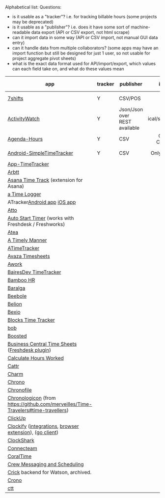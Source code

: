 Alphabetical list:
Questions:

- is it usable as a "tracker"? i.e. for tracking billable hours (some projects may be deprecated)
- is it usable as a "publisher"? i.e. does it have some sort of machine-readable data export (API or CSV export, not html scrape)
- can it import data in some way (API or CSV import, not manual GUI data entry)
- can it handle data from multiple collaborators? (some apps may have an import function but still be designed for just 1 user, so not usable for project aggregate pivot sheets)
- what is the exact data format used for API/import/export, which values can each field take on, and what do these values mean


| app                                                                                                                                                                                                                                      | tracker | publisher                     |      import      | multiple users | data format                                                      | date of record | URLs                                                                                                                                                        |
| ------------------------------------------------------------------------------------------------------------------------------------------------------------------------------------------------------------------------------------------ | --------- | ------------------------------- | :----------------: | ---------------- | ------------------------------------------------------------------ | ---------------- | ------------------------------------------------------------------------------------------------------------------------------------------------------------- |
| [7shifts](https://www.7shifts.com/)                                                                                                                                                                                                      | Y       | CSV/POS                       |       N/A?       | Y              | https://developers.7shifts.com/docs/labor-integration-overview   | 25.02.2022     | https://developers.7shifts.com/docs/labor-integration-overview<br />https://support.7shifts.com/category/14-third-party-integrations?sort=popularity        |
| [ActivityWatch](https://activitywatch.net/)                                                                                                                                                                                              | Y       | Json/Json over REST available | ical/smartertime | Y              | https://docs.activitywatch.net/en/latest/buckets-and-events.html | 28.02.2022     | https://docs.activitywatch.net/en/latest/buckets-and-events.html                                                                                            |
| [Agenda-Hours](https://agenda-uren.nl/)                                                                                                                                                                                                  | Y       | CSV                           | Google Calendar | Not yet        | No documentation, or public schema                               | 28.02.2022     |                                                                                                                                                             |
| [Android-SimpleTimeTracker](https://github.com/Razeeman/Android-SimpleTimeTracker)                                                                                                                                                       | Y       | CSV                           |   Only Backups   | No             | activity name, time started, time ended, comment, tagId          | 28.02.2022     | https://github.com/Razeeman/Android-SimpleTimeTracker/blob/dev/data_local/schemas/com.example.util.simpletimetracker.data_local.database.AppDatabase/6.json |
| [App-TimeTracker](https://github.com/domm/App-TimeTracker)                                                                                                                                                                               |         |                               |                 |                |                                                                  |                |                                                                                                                                                             |
| [Arbtt](https://github.com/nomeata/arbtt)                                                                                                                                                                                                |         |                               |                 |                |                                                                  |                |                                                                                                                                                             |
| [Asana Time Track](https://github.com/codelovers/asana-time-track) (extension for Asana)                                                                                                                                                 |         |                               |                 |                |                                                                  |                |                                                                                                                                                             |
| [a Time Logger](https://play.google.com/store/apps/details?id=com.aloggers.atimeloggerapp)                                                                                                                                               |         |                               |                 |                |                                                                  |                |                                                                                                                                                             |
| ATracker[Android app](https://play.google.com/store/apps/details?id=com.wonderapps.ATracker) [iOS app](https://apps.apple.com/nl/app/atracker-time-tracker/id522008611)                                                                  |         |                               |                 |                |                                                                  |                |                                                                                                                                                             |
| [Atto](https://play.google.com/store/apps/details?id=tech.zetta.atto)                                                                                                                                                                    |         |                               |                 |                |                                                                  |                |                                                                                                                                                             |
| [Auto Start Timer](https://www.freshworks.com/apps/freshdesk/auto_start_timer/) (works with Freshdesk / Freshworks)                                                                                                                      |         |                               |                 |                |                                                                  |                |                                                                                                                                                             |
| [Atea](https://github.com/pkamenarsky/atea)                                                                                                                                                                                              |         |                               |                 |                |                                                                  |                |                                                                                                                                                             |
| [A Timely Manner](https://github.com/dvingo/a_timely_manner)                                                                                                                                                                             |         |                               |                 |                |                                                                  |                |                                                                                                                                                             |
| [ATimeTracker](https://github.com/netmackan/ATimeTracker)                                                                                                                                                                                |         |                               |                 |                |                                                                  |                |                                                                                                                                                             |
| [Avaza Timesheets](https://play.google.com/store/apps/details?id=com.avaza.avazats)                                                                                                                                                      |         |                               |                 |                |                                                                  |                |                                                                                                                                                             |
| [Awork](https://www.awork.io/en/product/zeiterfassung-app/)                                                                                                                                                                              |         |                               |                 |                |                                                                  |                |                                                                                                                                                             |
| [BairesDev TimeTracker](https://timetracker.bairesdev.com )                                                                                                                                                                              |         |                               |                 |                |                                                                  |                |                                                                                                                                                             |
| [Bamboo HR](https://www.bamboohr.com/time-tracking-software/)                                                                                                                                                                            |         |                               |                 |                |                                                                  |                |                                                                                                                                                             |
| [Baralga](https://github.com/Baralga/baralga)                                                                                                                                                                                            |         |                               |                 |                |                                                                  |                |                                                                                                                                                             |
| [Beebole](https://get.beebole.com/time-tracking/)                                                                                                                                                                                        |         |                               |                 |                |                                                                  |                |                                                                                                                                                             |
| [Belion](https://play.google.com/store/apps/details?id=com.ayham.belion)                                                                                                                                                                 |         |                               |                 |                |                                                                  |                |                                                                                                                                                             |
| [Bexio](https://www.bexio.com/en-CH/functions)                                                                                                                                                                                           |         |                               |                 |                |                                                                  |                |                                                                                                                                                             |
| [Blocks Time Tracker](https://play.google.com/store/apps/details?id=com.goldberg.blockstimetracker)                                                                                                                                      |         |                               |                 |                |                                                                  |                |                                                                                                                                                             |
| [bob](https://www.hibob.com/solutions/time-management/)                                                                                                                                                                                  |         |                               |                 |                |                                                                  |                |                                                                                                                                                             |
| [Boosted](https://play.google.com/store/apps/details?id=com.boostedproductivity.app)                                                                                                                                                     |         |                               |                 |                |                                                                  |                |                                                                                                                                                             |
| [Business Central Time Sheets](https://docs.microsoft.com/en-us/dynamics365/business-central/projects-how-use-time-sheets) ([Freshdesk plugin](https://www.freshworks.com/apps/freshdesk/business_central_time_sheets/))                 |         |                               |                 |                |                                                                  |                |                                                                                                                                                             |
| [Calculate Hours Worked](https://apps.apple.com/us/app/calculate-hours-worked/id671021485)                                                                                                                                               |         |                               |                 |                |                                                                  |                |                                                                                                                                                             |
| [Cattr](https://github.com/cattr-app/desktop-application)                                                                                                                                                                                |         |                               |                 |                |                                                                  |                |                                                                                                                                                             |
| [Charm](https://github.com/KDAB/Charm)                                                                                                                                                                                                   |         |                               |                 |                |                                                                  |                |                                                                                                                                                             |
| [Chrono](https://github.com/gochrono/chrono)                                                                                                                                                                                             |         |                               |                 |                |                                                                  |                |                                                                                                                                                             |
| [Chronofile](https://github.com/artnc/chronofile)                                                                                                                                                                                        |         |                               |                 |                |                                                                  |                |                                                                                                                                                             |
| [Chronologicon](https://github.com/rutherfordcraze/chronologicon) (from https://github.com/merveilles/Time-Travelers#time-travellers)                                                                                                    |         |                               |                 |                |                                                                  |                |                                                                                                                                                             |
| [ClickUp](https://clickup.com/features/project-time-tracking)                                                                                                                                                                            |         |                               |                 |                |                                                                  |                |                                                                                                                                                             |
| [Clockify](https://clockify.me/) ([integrations](https://clockify.me/integrations), [browser extension](https://github.com/clockify/browser-extension/tree/master/src/integrations)), ([go client](https://github.com/ABGEO/goclockify)) |         |                               |                 |                |                                                                  |                |                                                                                                                                                             |
| [ClockShark](https://www.clockshark.com/)                                                                                                                                                                                                |         |                               |                 |                |                                                                  |                |                                                                                                                                                             |
| [Connecteam](https://connecteam.com/employee-time-clock-app/)                                                                                                                                                                            |         |                               |                 |                |                                                                  |                |                                                                                                                                                             |
| [CoralTime](https://github.com/CoralTime/CoralTime)                                                                                                                                                                                      |         |                               |                 |                |                                                                  |                |                                                                                                                                                             |
| [Crew Messaging and Scheduling](https://apps.apple.com/us/app/crew-messaging-and-scheduling/id962124015)                                                                                                                                 |         |                               |                 |                |                                                                  |                |                                                                                                                                                             |
| [Crick](https://github.com/TailorDev/crick) backend for Watson, archived.                                                                                                                                                                |         |                               |                 |                |                                                                  |                |                                                                                                                                                             |
| [Crono](https://github.com/bianchins/crono)                                                                                                                                                                                              |         |                               |                 |                |                                                                  |                |                                                                                                                                                             |
| [ctt](https://code.ungleich.ch/ungleich-public/ctt)                                                                                                                                                                                      |         |                               |                 |                |                                                                  |                |                                                                                                                                                             |
